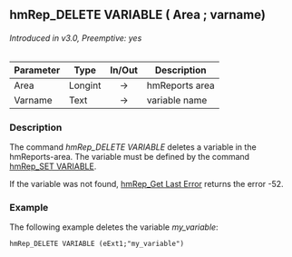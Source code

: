 ## hmRep_DELETE VARIABLE ( Area ; varname)
###### Introduced in v3.0, Preemptive: yes

|Parameter|Type|In/Out|Description
|---|---|:---:|---
|Area|Longint|→|hmReports area
|Varname|Text|→|variable name

### Description
The command *hmRep_DELETE VARIABLE* deletes a variable in the hmReports-area. The variable must be defined by the command [hmRep_SET VARIABLE](hmRep_SetVariable.md).

If the variable was not found, [hmRep_Get Last Error](../Areas/hmRep_GetLastError.md) returns the error -52.

### Example
The following example deletes the variable *my_variable*:

```4d
hmRep_DELETE VARIABLE (eExt1;"my_variable")
```
